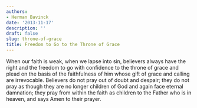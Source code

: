 ```yaml
---
authors:
- Herman Bavinck
date: '2013-11-17'
description: ''
draft: false
slug: throne-of-grace
title: Freedom to Go to the Throne of Grace
---
```

When our faith is weak, when we lapse into sin, believers always have the right and the freedom to go with confidence to the throne of grace and plead on the basis of the faithfulness of him whose gift of grace and calling are irrevocable. Believers do not pray out of doubt and despair; they do not pray as though they are no longer children of God and again face eternal damnation; they pray from within the faith as children to the Father who is in heaven, and says Amen to their prayer.



